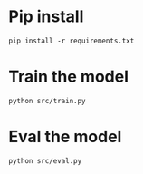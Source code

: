 # Pip install 

```pip install -r requirements.txt```

# Train the model

```python src/train.py```

# Eval the model

```python src/eval.py```